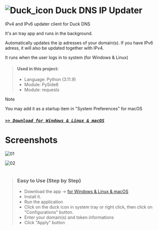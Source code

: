# ![Duck_icon](https://github.com/user-attachments/assets/c7a2ab4a-8b32-4b1c-98ac-9e20f736e4e1) Duck DNS IP Updater

IPv4 and IPv6 updater client for Duck DNS

It's an tray app and runs in the background.

Automatically updates the ip adresses of your domain(s).
If you have IPv6 adress, it will also be updated together with IPv4.

It runs when the user logs in to system (for Windows & Linux)

> #### Used in this project:
> - Language: Python (3.11.9)
> - Module: PySide6
> - Module: requests

> [!Note]
> You may add it as a startup item in "System Preferences" for macOS

### [*` >> Download for Windows & Linux & macOS `*](https://github.com/Movansha/duck-dns-ip-updater/releases/latest)


# Screenshots

![01](https://github.com/user-attachments/assets/a8146297-252e-4467-8c75-118a66d0ab73)

![02](https://github.com/user-attachments/assets/9bce48f8-f56e-4a99-9e91-8bc9ab240539)


#
> ### Easy to Use (Step by Step)
> - Download the app -> [for Windows & Linux & macOS](https://github.com/Movansha/duck-dns-ip-updater/releases/latest)
> - Install it.
> - Run the application
> - Click on the duck icon in system tray or right click, then click on "Configurations" button.
> - Enter your domain(s) and token informations
> - Click "Apply" button

